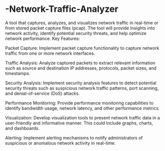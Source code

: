 # -Network-Traffic-Analyzer
A tool that captures, analyzes, and visualizes network traffic in real-time or from stored packet capture files (pcap). The tool will provide insights into network activity, identify potential security threats, and help optimize network performance.
Key Features:

Packet Capture: Implement packet capture functionality to capture network traffic from one or more network interfaces.

Traffic Analysis: Analyze captured packets to extract relevant information such as source and destination IP addresses, protocols, packet sizes, and timestamps.

Security Analysis: Implement security analysis features to detect potential security threats such as suspicious network traffic patterns, port scanning, and denial-of-service (DoS) attacks.

Performance Monitoring: Provide performance monitoring capabilities to identify bandwidth usage, network latency, and other performance metrics.

Visualization: Develop visualization tools to present network traffic data in a user-friendly and informative manner. This could include graphs, charts, and dashboards.

Alerting: Implement alerting mechanisms to notify administrators of suspicious or anomalous network activity in real-time.
